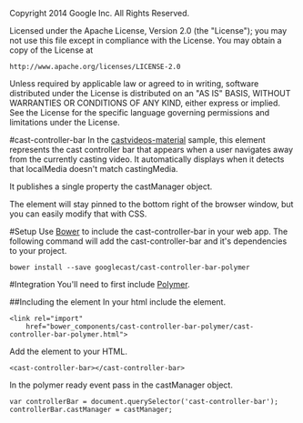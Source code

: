 Copyright 2014 Google Inc. All Rights Reserved.

Licensed under the Apache License, Version 2.0 (the "License");
you may not use this file except in compliance with the License.
You may obtain a copy of the License at

    http://www.apache.org/licenses/LICENSE-2.0

Unless required by applicable law or agreed to in writing, software
distributed under the License is distributed on an "AS IS" BASIS,
WITHOUT WARRANTIES OR CONDITIONS OF ANY KIND, either express or implied.
See the License for the specific language governing permissions and
limitations under the License.

#cast-controller-bar
In the [castvideos-material](https://github.com/googlecast/CastVideos-material) sample, this element represents the cast controller bar that appears when a user navigates away from the currently casting video.  It automatically displays when it detects that localMedia doesn't match castingMedia.

It publishes a single property the castManager object.

The element will stay pinned to the bottom right of the browser window, but you can easily modify that with CSS.

#Setup
Use [Bower](http://bower.io/) to include the cast-controller-bar in your web app.  The following 
command will add the cast-controller-bar and it's dependencies to your project.

    bower install --save googlecast/cast-controller-bar-polymer
    
#Integration
You'll need to first include 
[Polymer](https://www.polymer-project.org/0.5/docs/start/getting-the-code.html).

##Including the element
In your html include the element.

    <link rel="import"
        href="bower_components/cast-controller-bar-polymer/cast-controller-bar-polymer.html">
        
Add the element to your HTML.

    <cast-controller-bar></cast-controller-bar>
    
In the polymer ready event pass in the castManager object.

    var controllerBar = document.querySelector('cast-controller-bar');
    controllerBar.castManager = castManager;
